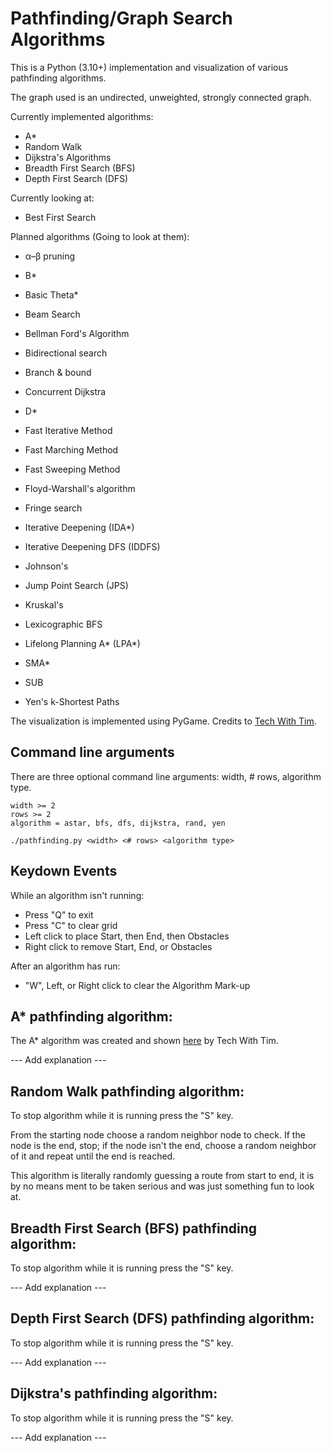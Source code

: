 # Pathfinding/Graph Search Algorithms

This is a Python (3.10+) implementation and visualization of various pathfinding algorithms.

The graph used is an undirected, unweighted, strongly connected graph.

Currently implemented algorithms:

- A\*
- Random Walk
- Dijkstra's Algorithms
- Breadth First Search (BFS)
- Depth First Search (DFS)

Currently looking at:

- Best First Search

Planned algorithms (Going to look at them):

- α–β pruning

- B\*
- Basic Theta\*
- Beam Search
- Bellman Ford's Algorithm
- Bidirectional search
- Branch & bound

- Concurrent Dijkstra

- D\*

- Fast Iterative Method
- Fast Marching Method
- Fast Sweeping Method
- Floyd-Warshall's algorithm
- Fringe search

- Iterative Deepening (IDA\*)
- Iterative Deepening DFS (IDDFS)

- Johnson's
- Jump Point Search (JPS)

- Kruskal's

- Lexicographic BFS
- Lifelong Planning A* (LPA*)

- SMA\*
- SUB

- Yen's k-Shortest Paths

The visualization is implemented using PyGame. Credits to [Tech With Tim](https://www.youtube.com/watch?v=JtiK0DOeI4A).

## Command line arguments

There are three optional command line arguments: width, # rows, algorithm type.

```
width >= 2
rows >= 2
algorithm = astar, bfs, dfs, dijkstra, rand, yen
```

```
./pathfinding.py <width> <# rows> <algorithm type>
```

## Keydown Events

While an algorithm isn't running:

- Press "Q" to exit
- Press "C" to clear grid
- Left click to place Start, then End, then Obstacles
- Right click to remove Start, End, or Obstacles

After an algorithm has run:

- "W", Left, or Right click to clear the Algorithm Mark-up

## A\* pathfinding algorithm:

The A\* algorithm was created and shown [here](https://www.youtube.com/watch?v=JtiK0DOeI4A) by Tech With Tim.

--- Add explanation ---

## Random Walk pathfinding algorithm:

To stop algorithm while it is running press the "S" key.

From the starting node choose a random neighbor node to check.
If the node is the end, stop; if the node isn't the end, choose a random neighbor of it and repeat until the end is reached.

This algorithm is literally randomly guessing a route from start to end, it is by no means ment to be taken serious and was just something fun to look at.

## Breadth First Search (BFS) pathfinding algorithm:

To stop algorithm while it is running press the "S" key.

--- Add explanation ---

## Depth First Search (DFS) pathfinding algorithm:

To stop algorithm while it is running press the "S" key.

--- Add explanation ---

## Dijkstra's pathfinding algorithm:

To stop algorithm while it is running press the "S" key.

--- Add explanation ---

